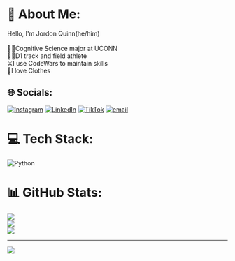 # 💫 About Me:
Hello, I'm Jordon Quinn(he/him)<br><br>👨‍💻Cognitive Science major at UCONN<br>🏃‍➡️D1 track and field athlete<br>⚔️I use CodeWars to maintain skills<br>👚I love Clothes


## 🌐 Socials:
[![Instagram](https://img.shields.io/badge/Instagram-%23E4405F.svg?logo=Instagram&logoColor=white)](https://instagram.com/JordonWit2os) [![LinkedIn](https://img.shields.io/badge/LinkedIn-%230077B5.svg?logo=linkedin&logoColor=white)](https://linkedin.com/in/www.linkedin.com/in/jordon-quinn-7b853731b) [![TikTok](https://img.shields.io/badge/TikTok-%23000000.svg?logo=TikTok&logoColor=white)](https://tiktok.com/@JordonWit2os) [![email](https://img.shields.io/badge/Email-D14836?logo=gmail&logoColor=white)](mailto:jordon.quinn1@gmail.com) 

# 💻 Tech Stack:
![Python](https://img.shields.io/badge/python-3670A0?style=for-the-badge&logo=python&logoColor=ffdd54)
# 📊 GitHub Stats:
![](https://github-readme-stats.vercel.app/api?username=JordonsPage&theme=tokyonight&hide_border=false&include_all_commits=false&count_private=false)<br/>
![](https://nirzak-streak-stats.vercel.app/?user=JordonsPage&theme=tokyonight&hide_border=false)<br/>
![](https://github-readme-stats.vercel.app/api/top-langs/?username=JordonsPage&theme=tokyonight&hide_border=false&include_all_commits=false&count_private=false&layout=compact)

---
[![](https://visitcount.itsvg.in/api?id=JordonsPage&icon=0&color=0)](https://visitcount.itsvg.in)

<!-- Proudly created with GPRM ( https://gprm.itsvg.in ) -->
